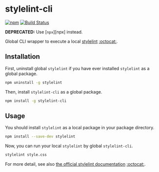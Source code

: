 # stylelint-cli

[![npm][npm-image]][npm-url]
[![Build Status][travis-image]][travis-url]

**DEPRECATED:** Use [`npx`][npx] instead.

Global CLI wrapper to execute a local [stylelint][stylelint-io] [:octocat:][stylelint-github].


## Installation

First, uninstall global `stylelint` if you have ever installed
`stylelint` as a global package.

```sh
npm uninstall -g stylelint
```

Then, install `stylelint-cli` as a global package.

```sh
npm install -g stylelint-cli
```

## Usage

You should install `stylelint` as a local package in your package
directory.

```sh
npm install --save-dev stylelint
```

Now, you can run your local `stylelint` by global `stylelint-cli`.

```sh
stylelint style.css
```

For more detail, see also [the official stylelint documentation][stylelint-io] [:octocat:][stylelint-github].

[stylelint-io]: http://stylelint.io
[stylelint-github]: https://github.com/stylelint/stylelint

[npm-image]: https://img.shields.io/npm/v/stylelint-cli.svg
[npm-url]: https://www.npmjs.com/stylelint-cli

[travis-image]: https://travis-ci.org/whizark/stylelint-cli.svg?branch=master
[travis-url]: https://travis-ci.org/whizark/stylelint-cli

